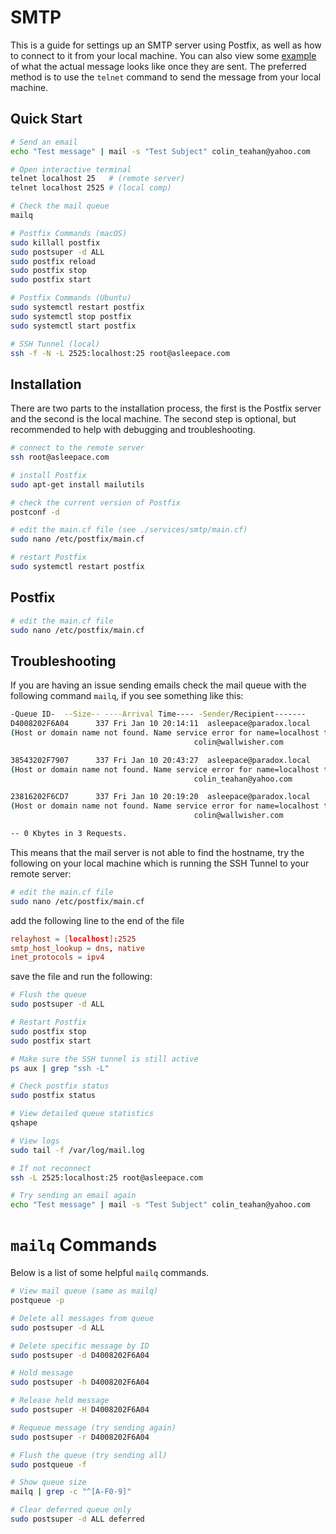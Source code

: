 # SMTP

This is a guide for settings up an SMTP server using Postfix, as well as how to connect to it from your local machine. You can also view some [example](./examples.md) of what the actual message looks like once they are sent. The preferred method is to use the `telnet` command to send the message from your local machine.

## Quick Start

```bash
# Send an email
echo "Test message" | mail -s "Test Subject" colin_teahan@yahoo.com

# Open interactive terminal
telnet localhost 25   # (remote server)
telnet localhost 2525 # (local comp)

# Check the mail queue
mailq

# Postfix Commands (macOS)
sudo killall postfix
sudo postsuper -d ALL
sudo postfix reload
sudo postfix stop
sudo postfix start

# Postfix Commands (Ubuntu)
sudo systemctl restart postfix
sudo systemctl stop postfix
sudo systemctl start postfix

# SSH Tunnel (local)
ssh -f -N -L 2525:localhost:25 root@asleepace.com
```

## Installation

There are two parts to the installation process, the first is the Postfix server and the second is the local machine. The second step is optional, but recommended to help with debugging and troubleshooting.

```bash
# connect to the remote server
ssh root@asleepace.com

# install Postfix
sudo apt-get install mailutils

# check the current version of Postfix
postconf -d

# edit the main.cf file (see ./services/smtp/main.cf)
sudo nano /etc/postfix/main.cf

# restart Postfix
sudo systemctl restart postfix
```

## Postfix

```bash
# edit the main.cf file
sudo nano /etc/postfix/main.cf
```

## Troubleshooting

If you are having an issue sending emails check the mail queue with the following command `mailq`, if you see something like this:

```bash
-Queue ID-  --Size-- ----Arrival Time---- -Sender/Recipient-------
D4008202F6A04      337 Fri Jan 10 20:14:11  asleepace@paradox.local
(Host or domain name not found. Name service error for name=localhost type=AAAA: Host not found)
                                         colin@wallwisher.com

38543202F7907      337 Fri Jan 10 20:43:27  asleepace@paradox.local
(Host or domain name not found. Name service error for name=localhost type=AAAA: Host not found)
                                         colin_teahan@yahoo.com

23816202F6CD7      337 Fri Jan 10 20:19:20  asleepace@paradox.local
(Host or domain name not found. Name service error for name=localhost type=AAAA: Host not found)
                                         colin@wallwisher.com

-- 0 Kbytes in 3 Requests.
```

This means that the mail server is not able to find the hostname, try the following on your local machine which is running the SSH Tunnel to your remote server:

```bash
# edit the main.cf file
sudo nano /etc/postfix/main.cf
```

add the following line to the end of the file

```conf
relayhost = [localhost]:2525
smtp_host_lookup = dns, native
inet_protocols = ipv4
```

save the file and run the following:

```bash
# Flush the queue
sudo postsuper -d ALL

# Restart Postfix
sudo postfix stop
sudo postfix start

# Make sure the SSH tunnel is still active
ps aux | grep "ssh -L"

# Check postfix status
sudo postfix status

# View detailed queue statistics
qshape

# View logs
sudo tail -f /var/log/mail.log

# If not reconnect
ssh -L 2525:localhost:25 root@asleepace.com

# Try sending an email again
echo "Test message" | mail -s "Test Subject" colin_teahan@yahoo.com
```

# `mailq` Commands

Below is a list of some helpful `mailq` commands.

```bash
# View mail queue (same as mailq)
postqueue -p

# Delete all messages from queue
sudo postsuper -d ALL

# Delete specific message by ID
sudo postsuper -d D4008202F6A04

# Hold message
sudo postsuper -h D4008202F6A04

# Release held message
sudo postsuper -H D4008202F6A04

# Requeue message (try sending again)
sudo postsuper -r D4008202F6A04

# Flush the queue (try sending all)
sudo postqueue -f

# Show queue size
mailq | grep -c "^[A-F0-9]"

# Clear deferred queue only
sudo postsuper -d ALL deferred
```
